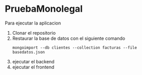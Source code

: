 # PruebaMonolegal

Para ejecutar la aplicacion 
1. Clonar el repositorio 
2. Restaurar la base de datos con el siguiente comando
   <br>
   <pre><code>mongoimport --db clientes --collection facturas --file basedatos.json</code></pre>
4. ejecutar el backend
5. ejecutar el frontend
